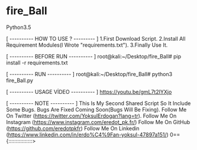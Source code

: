 # fire_Ball
Python3.5

[ ---------- HOW TO USE ? --------- ]
1.First Download Script.
2.Install All Requirement Modules(I Wrote "requirements.txt").
3.Finally Use It.

[ ---------- BEFORE RUN ---------- ]
root@kali:~/Desktop/fire_Ball# pip install -r requirements.txt

[ ---------- RUN ---------- ]
root@kali:~/Desktop/fire_Ball# python3 fire_Ball.py

[ ---------- USAGE VİDEO ---------- ]
https://youtu.be/gmL7t2IYXjo

[ ---------- NOTE ---------- ]
This Is My Second Shared Script So It Include Some Bugs. 
Bugs Are Fixed Coming Soon(Bugs Will Be Fixing). 
Follow Me On Twitter (https://twitter.com/YoksulErdogan?lang=tr). 
Follow Me On Instagram (https://www.instagram.com/eredot_pk.fr/) 
Follow Me On GitHub (https://github.com/eredotpkfr) 
Follow Me On Linkedin (https://www.linkedin.com/in/erdo%C4%9Fan-yoksul-47897a151/)
0=={::::::::::::::::>
